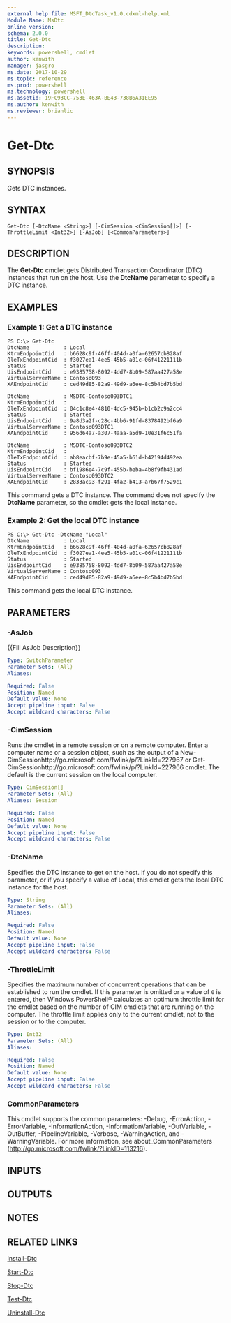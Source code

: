 ```yaml
---
external help file: MSFT_DtcTask_v1.0.cdxml-help.xml
Module Name: MsDtc
online version: 
schema: 2.0.0
title: Get-Dtc
description: 
keywords: powershell, cmdlet
author: kenwith
manager: jasgro
ms.date: 2017-10-29
ms.topic: reference
ms.prod: powershell
ms.technology: powershell
ms.assetid: 19FC93CC-753E-463A-BE43-738B6A31EE95
ms.author: kenwith
ms.reviewer: brianlic
---
```


# Get-Dtc

## SYNOPSIS
Gets DTC instances.

## SYNTAX

```
Get-Dtc [-DtcName <String>] [-CimSession <CimSession[]>] [-ThrottleLimit <Int32>] [-AsJob] [<CommonParameters>]
```

## DESCRIPTION
The **Get-Dtc** cmdlet gets Distributed Transaction Coordinator (DTC) instances that run on the host.
Use the **DtcName** parameter to specify a DTC instance.

## EXAMPLES

### Example 1: Get a DTC instance
```
PS C:\> Get-Dtc
DtcName           : Local
KtrmEndpointCid   : b6628c9f-46ff-404d-a0fa-62657cb828af
OleTxEndpointCid  : f3027ea1-4ee5-45b5-a01c-06f41221111b
Status            : Started
UisEndpointCid    : e9385758-8092-4dd7-8b09-587aa427a58e
VirtualServerName : Contoso093
XAEndpointCid     : ced49d85-82a9-49d9-a6ee-8c5b4bd7b5bd

DtcName           : MSDTC-Contoso093DTC1
KtrmEndpointCid   : 
OleTxEndpointCid  : 04c1c8e4-4810-4dc5-945b-b1cb2c9a2cc4
Status            : Started
UisEndpointCid    : 9a8d3a2f-c28c-4bb6-91fd-8378492bf6a9
VirtualServerName : Contoso093DTC1
XAEndpointCid     : 956d64a7-a307-4aaa-a5d9-10e31f6c51fa

DtcName           : MSDTC-Contoso093DTC2
KtrmEndpointCid   : 
OleTxEndpointCid  : ab8eacbf-7b9e-45a5-b61d-b42194d492ea
Status            : Started
UisEndpointCid    : bf1986e4-7c9f-455b-beba-4b8f9fb431ad
VirtualServerName : Contoso093DTC2
XAEndpointCid     : 2833ac93-f291-4fa2-b413-a7b67f7529c1
```

This command gets a DTC instance.
The command does not specify the **DtcName** parameter, so the cmdlet gets the local instance.

### Example 2: Get the local DTC instance
```
PS C:\> Get-Dtc -DtcName "Local"
DtcName           : Local
KtrmEndpointCid   : b6628c9f-46ff-404d-a0fa-62657cb828af
OleTxEndpointCid  : f3027ea1-4ee5-45b5-a01c-06f41221111b
Status            : Started
UisEndpointCid    : e9385758-8092-4dd7-8b09-587aa427a58e
VirtualServerName : Contoso093
XAEndpointCid     : ced49d85-82a9-49d9-a6ee-8c5b4bd7b5bd
```

This command gets the local DTC instance.

## PARAMETERS

### -AsJob
{{Fill AsJob Description}}

```yaml
Type: SwitchParameter
Parameter Sets: (All)
Aliases: 

Required: False
Position: Named
Default value: None
Accept pipeline input: False
Accept wildcard characters: False
```

### -CimSession
Runs the cmdlet in a remote session or on a remote computer.
Enter a computer name or a session object, such as the output of a New-CimSessionhttp://go.microsoft.com/fwlink/p/?LinkId=227967 or Get-CimSessionhttp://go.microsoft.com/fwlink/p/?LinkId=227966 cmdlet.
The default is the current session on the local computer.

```yaml
Type: CimSession[]
Parameter Sets: (All)
Aliases: Session

Required: False
Position: Named
Default value: None
Accept pipeline input: False
Accept wildcard characters: False
```

### -DtcName
Specifies the DTC instance to get on the host.
If you do not specify this parameter, or if you specify a value of Local, this cmdlet gets the local DTC instance for the host.

```yaml
Type: String
Parameter Sets: (All)
Aliases: 

Required: False
Position: Named
Default value: None
Accept pipeline input: False
Accept wildcard characters: False
```

### -ThrottleLimit
Specifies the maximum number of concurrent operations that can be established to run the cmdlet.
If this parameter is omitted or a value of `0` is entered, then Windows PowerShell® calculates an optimum throttle limit for the cmdlet based on the number of CIM cmdlets that are running on the computer.
The throttle limit applies only to the current cmdlet, not to the session or to the computer.

```yaml
Type: Int32
Parameter Sets: (All)
Aliases: 

Required: False
Position: Named
Default value: None
Accept pipeline input: False
Accept wildcard characters: False
```

### CommonParameters
This cmdlet supports the common parameters: -Debug, -ErrorAction, -ErrorVariable, -InformationAction, -InformationVariable, -OutVariable, -OutBuffer, -PipelineVariable, -Verbose, -WarningAction, and -WarningVariable. For more information, see about_CommonParameters (http://go.microsoft.com/fwlink/?LinkID=113216).

## INPUTS

## OUTPUTS

## NOTES

## RELATED LINKS

[Install-Dtc](./Install-Dtc.md)

[Start-Dtc](./Start-Dtc.md)

[Stop-Dtc](./Stop-Dtc.md)

[Test-Dtc](./Test-Dtc.md)

[Uninstall-Dtc](./Uninstall-Dtc.md)
